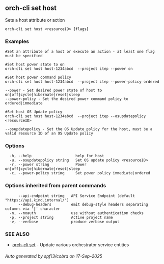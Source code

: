## orch-cli set host

Sets a host attribute or action

```
orch-cli set host <resourceID> [flags]
```

### Examples

```
#Set an attribute of a host or execute an action - at least one flag must be specified

#Set host power state to on
orch-cli set host host-1234abcd  --project itep --power on

#Set host power command policy
orch-cli set host host-1234abcd  --project itep --power-policy ordered

--power - Set desired power state of host to on|off|cycle|hibernate|reset|sleep
--power-policy - Set the desired power command policy to ordered|immediate

#Set host OS Update policy
orch-cli set host host-1234abcd  --project itep --osupdatepolicy <resourceID>

--osupdatepolicy - Set the OS Update policy for the host, must be a valid resource ID of an OS Update policy

```

### Options

```
  -h, --help                    help for host
  -u, --osupdatepolicy string   Set OS update policy <resourceID>
  -r, --power string            Power on|off|cycle|hibernate|reset|sleep
  -c, --power-policy string     Set power policy immediate|ordered
```

### Options inherited from parent commands

```
      --api-endpoint string   API Service Endpoint (default "https://api.kind.internal/")
      --debug-headers         emit debug-style headers separating columns via '|' character
  -n, --noauth                use without authentication checks
  -p, --project string        Active project name
  -v, --verbose               produce verbose output
```

### SEE ALSO

* [orch-cli set](orch-cli_set.md)	 - Update various orchestrator service entities

###### Auto generated by spf13/cobra on 17-Sep-2025
